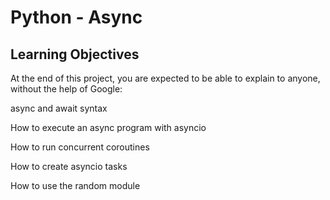 # Python - Async

## Learning Objectives

At the end of this project, you are expected to be able to explain to anyone, without the help of Google:

async and await syntax

How to execute an async program with asyncio

How to run concurrent coroutines

How to create asyncio tasks

How to use the random module